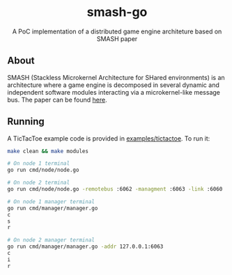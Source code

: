<div align="center">

# smash-go

A PoC implementation of a distributed game engine architeture based on SMASH paper

</div>

## About

SMASH (Stackless Microkernel Architecture for SHared environments) is an architecture where a game engine is decomposed in several dynamic and independent software modules interacting via a microkernel-like message bus. The paper can be found [here](https://www.math.unipd.it/~cpalazzi/papers/Palazzi-engine-iscc16.pdf).

## Running

A TicTacToe example code is provided in [examples/tictactoe](./examples/tictactoe/). To run it:

```bash
make clean && make modules

# On node 1 terminal
go run cmd/node/node.go

# On node 2 terminal
go run cmd/node/node.go -remotebus :6062 -managment :6063 -link :6060

# On node 1 manager terminal
go run cmd/manager/manager.go
c
s
r

# On node 2 manager terminal
go run cmd/manager/manager.go -addr 127.0.0.1:6063
c
i
r
```
